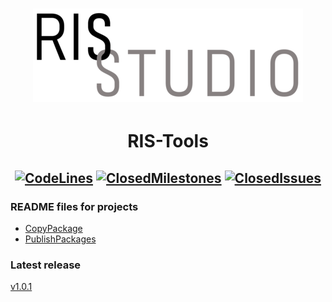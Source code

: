 # <div align="center">[![Logo](_resources/RISStudio-logo-4.png)](https://github.com/RISStudio-tm)</div>
# <div align="center">**RIS-Tools**</div>
## <div align="center">[![CodeLines](https://tokei.rs/b1/github/RISStudio-tm/RIS-Tools?category=code)](https://github.com/RISStudio-tm/RIS-Tools) [![ClosedMilestones](https://img.shields.io/github/milestones/closed/RISStudio-tm/RIS-Tools?style=flat)](https://github.com/RISStudio-tm/RIS-Tools/milestones?state=closed) [![ClosedIssues](https://img.shields.io/github/issues-closed/RISStudio-tm/RIS-Tools?style=flat)](https://github.com/RISStudio-tm/RIS-Tools/issues?q=is%3Aissue+is%3Aclosed)</div>


### README files for projects
- [CopyPackage](CopyPackage/README.md)
- [PublishPackages](PublishPackages/README.md)


### Latest release

[v1.0.1](https://github.com/RISStudio-tm/RIS-Tools/releases/tag/v1.0.1)
